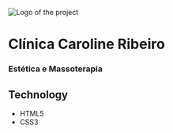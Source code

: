 <!-- <p align: center>
    <a href="">
    <img src=""></a>
</p> -->
![Logo of the project]()

# Clínica Caroline Ribeiro
### Estética e Massoterapia 

## Technology  
* HTML5
* CSS3




